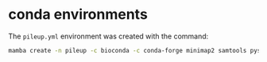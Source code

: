 
# conda environments

The `pileup.yml` environment was created with the command:
```bash
mamba create -n pileup -c bioconda -c conda-forge minimap2 samtools pysam biopython
```